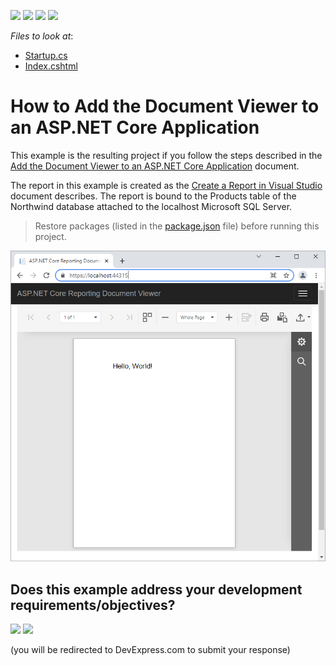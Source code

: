 <!-- default badges list -->
![](https://img.shields.io/endpoint?url=https://codecentral.devexpress.com/api/v1/VersionRange/227613460/19.2.3%2B)
[![](https://img.shields.io/badge/Open_in_DevExpress_Support_Center-FF7200?style=flat-square&logo=DevExpress&logoColor=white)](https://supportcenter.devexpress.com/ticket/details/T845228)
[![](https://img.shields.io/badge/📖_How_to_use_DevExpress_Examples-e9f6fc?style=flat-square)](https://docs.devexpress.com/GeneralInformation/403183)
[![](https://img.shields.io/badge/💬_Leave_Feedback-feecdd?style=flat-square)](#does-this-example-address-your-development-requirementsobjectives)
<!-- default badges end -->
<!-- default file list -->
*Files to look at*:
* [Startup.cs](./CS/ReportingDocumentViewerExample/Startup.cs) 
* [Index.cshtml](./CS/ReportingDocumentViewerExample/Views/Home/Index.cshtml)
<!-- default file list end -->

# How to Add the Document Viewer to an ASP.NET Core Application

This example is the resulting project if you follow the steps described in the [Add the Document Viewer to an ASP.NET Core Application](https://docs.devexpress.com/XtraReports/400043) document.

The report in this example is created as the [Create a Report in Visual Studio](https://docs.devexpress.com/XtraReports/14989) document describes. The report is bound to the Products table of the Northwind database attached to the localhost Microsoft SQL Server.

> Restore packages (listed in the [package.json](./CS/ReportingDocumentViewerExample/package.json) file) before running this project.

![](images/screenshot.png)
<!-- feedback -->
## Does this example address your development requirements/objectives?

[<img src="https://www.devexpress.com/support/examples/i/yes-button.svg"/>](https://www.devexpress.com/support/examples/survey.xml?utm_source=github&utm_campaign=quick-start-reporting-document-viewer-asp-net-core&~~~was_helpful=yes) [<img src="https://www.devexpress.com/support/examples/i/no-button.svg"/>](https://www.devexpress.com/support/examples/survey.xml?utm_source=github&utm_campaign=quick-start-reporting-document-viewer-asp-net-core&~~~was_helpful=no)

(you will be redirected to DevExpress.com to submit your response)
<!-- feedback end -->
